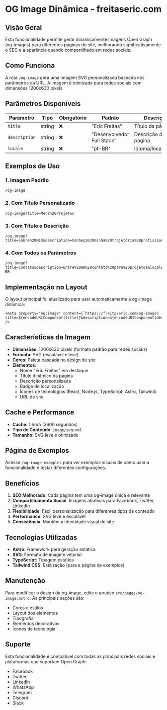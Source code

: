# OG Image Dinâmica - freitaseric.com

## Visão Geral

Esta funcionalidade permite gerar dinamicamente imagens Open Graph (og-images) para diferentes páginas do site, melhorando significativamente o SEO e a aparência quando compartilhado em redes sociais.

## Como Funciona

A rota `/og-image` gera uma imagem SVG personalizada baseada nos parâmetros da URL. A imagem é otimizada para redes sociais com dimensões 1200x630 pixels.

## Parâmetros Disponíveis

| Parâmetro | Tipo | Obrigatório | Padrão | Descrição |
|-----------|------|-------------|---------|-----------|
| `title` | string | ❌ | "Eric Freitas" | Título da página |
| `description` | string | ❌ | "Desenvolvedor Full Stack" | Descrição da página |
| `locale` | string | ❌ | "pt-BR" | Idioma/localização |

## Exemplos de Uso

### 1. Imagem Padrão
```
/og-image
```

### 2. Com Título Personalizado
```
/og-image?title=Meus%20Projetos
```

### 3. Com Título e Descrição
```
/og-image?title=Sobre%20Mim&description=Conheça%20minha%20trajetória%20profissional
```

### 4. Com Todos os Parâmetros
```
/og-image?title=Contato&description=Entre%20em%20contato%20para%20projetos&locale=pt-BR
```

## Implementação no Layout

O layout principal foi atualizado para usar automaticamente a og-image dinâmica:

```astro
<meta property="og:image" content={`https://freitaseric.com/og-image?title=${encodeURIComponent(title)}&description=${encodeURIComponent(description)}&locale=${locale}`} />
```

## Características da Imagem

- **Dimensões**: 1200x630 pixels (formato padrão para redes sociais)
- **Formato**: SVG (escalável e leve)
- **Cores**: Paleta baseada no design do site
- **Elementos**:
  - Nome "Eric Freitas" em destaque
  - Título dinâmico da página
  - Descrição personalizada
  - Badge de localização
  - Ícones de tecnologias (React, Node.js, TypeScript, Astro, Tailwind)
  - URL do site

## Cache e Performance

- **Cache**: 1 hora (3600 segundos)
- **Tipo de Conteúdo**: `image/svg+xml`
- **Tamanho**: SVG leve e otimizado

## Página de Exemplos

Acesse `/og-image-examples` para ver exemplos visuais de como usar a funcionalidade e testar diferentes configurações.

## Benefícios

1. **SEO Melhorado**: Cada página tem uma og-image única e relevante
2. **Compartilhamento Social**: Imagens atrativas para Facebook, Twitter, LinkedIn
3. **Flexibilidade**: Fácil personalização para diferentes tipos de conteúdo
4. **Performance**: SVG leve e escalável
5. **Consistência**: Mantém a identidade visual do site

## Tecnologias Utilizadas

- **Astro**: Framework para geração estática
- **SVG**: Formato de imagem vetorial
- **TypeScript**: Tipagem estática
- **Tailwind CSS**: Estilização (para a página de exemplos)

## Manutenção

Para modificar o design da og-image, edite o arquivo `src/pages/og-image.astro`. As principais seções são:

- Cores e estilos
- Layout dos elementos
- Tipografia
- Elementos decorativos
- Ícones de tecnologia

## Suporte

Esta funcionalidade é compatível com todas as principais redes sociais e plataformas que suportam Open Graph:

- Facebook
- Twitter
- LinkedIn
- WhatsApp
- Telegram
- Discord
- Slack
